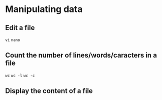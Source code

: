 ---
---

Manipulating data
=================

Edit a file
-----------

`vi`
`nano`


Count the number of lines/words/caracters in a file
---------------------------------------------------

`wc`
`wc -l`
`wc -c`


Display the content of a file
-----------------------------


